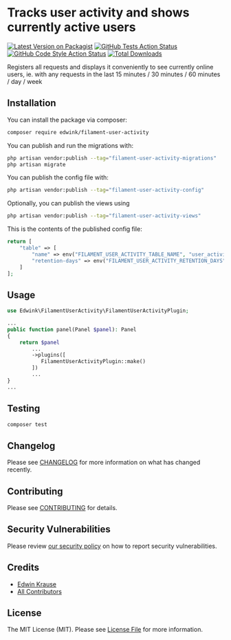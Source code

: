 # Tracks user activity and shows currently active users

[![Latest Version on Packagist](https://img.shields.io/packagist/v/edwink/filament-user-activity.svg?style=flat-square)](https://packagist.org/packages/edwink/filament-user-activity)
[![GitHub Tests Action Status](https://img.shields.io/github/actions/workflow/status/edwink/filament-user-activity/run-tests.yml?branch=main&label=tests&style=flat-square)](https://github.com/edwink/filament-user-activity/actions?query=workflow%3Arun-tests+branch%3Amain)
[![GitHub Code Style Action Status](https://img.shields.io/github/actions/workflow/status/edwink/filament-user-activity/fix-php-code-style-issues.yml?branch=main&label=code%20style&style=flat-square)](https://github.com/edwink/filament-user-activity/actions?query=workflow%3A"Fix+PHP+code+style+issues"+branch%3Amain)
[![Total Downloads](https://img.shields.io/packagist/dt/edwink/filament-user-activity.svg?style=flat-square)](https://packagist.org/packages/edwink/filament-user-activity)



Registers all requests and displays it conveniently to see currently online users, ie. with any requests in the last 15 minutes / 30 minutes / 60 minutes / day / week

## Installation

You can install the package via composer:

```bash
composer require edwink/filament-user-activity
```

You can publish and run the migrations with:

```bash
php artisan vendor:publish --tag="filament-user-activity-migrations"
php artisan migrate
```

You can publish the config file with:

```bash
php artisan vendor:publish --tag="filament-user-activity-config"
```

Optionally, you can publish the views using

```bash
php artisan vendor:publish --tag="filament-user-activity-views"
```

This is the contents of the published config file:

```php
return [
    "table" => [
        "name" => env("FILAMENT_USER_ACTIVITY_TABLE_NAME", "user_activities"),
        "retention-days" => env("FILAMENT_USER_ACTIVITY_RETENTION_DAYS", 60)
    ]
];
```

## Usage

```php
use Edwink\FilamentUserActivity\FilamentUserActivityPlugin;

...
public function panel(Panel $panel): Panel
{
    return $panel
        ...
        ->plugins([
           FilamentUserActivityPlugin::make()
        ])
        ...
}
...
```

## Testing

```bash
composer test
```

## Changelog

Please see [CHANGELOG](CHANGELOG.md) for more information on what has changed recently.

## Contributing

Please see [CONTRIBUTING](.github/CONTRIBUTING.md) for details.

## Security Vulnerabilities

Please review [our security policy](../../security/policy) on how to report security vulnerabilities.

## Credits

- [Edwin Krause](https://github.com/edwink75)
- [All Contributors](../../contributors)

## License

The MIT License (MIT). Please see [License File](LICENSE.md) for more information.
